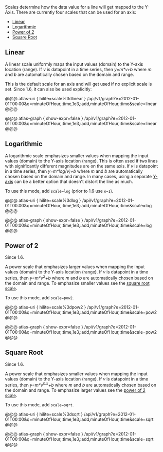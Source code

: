 Scales determine how the data value for a line will get mapped to the Y-Axis.
There are currently four scales that can be used for an axis:

* [Linear](#linear)
* [Logarithmic](#logarithmic)
* [Power of 2](#power-of-2)
* [Square Root](#square-root)

## Linear

A linear scale uniformly maps the input values (domain) to the Y-axis location (range).
If _v_ is datapoint in a time series, then _y=m*v+b_ where _m_ and _b_ are automatically
chosen based on the domain and range.

This is the default scale for an axis and will get used if no explicit scale is set. Since
1.6, it can also be used explicitly:

@@@ atlas-uri { hilite=scale%3dlinear }
/api/v1/graph?e=2012-01-01T00:00&q=minuteOfHour,:time,1e3,:add,minuteOfHour,:time&scale=linear
@@@

@@@ atlas-graph { show-expr=false }
/api/v1/graph?e=2012-01-01T00:00&q=minuteOfHour,:time,1e3,:add,minuteOfHour,:time&scale=linear
@@@

## Logarithmic

A logarithmic scale emphasizes smaller values when mapping the input values (domain) to the
Y-axis location (range). This is often used if two lines with significantly different magnitudes
are on the same axis. If _v_ is datapoint in a time series, then _y=m*log(v)+b_ where _m_
and _b_ are automatically chosen based on the domain and range. In many cases, using a separate
[Y-axis](multi-y.md) can be a better option that doesn't distort the line as much.

To use this mode, add `scale=log` (prior to 1.6 use `o=1`).

@@@ atlas-uri { hilite=scale%3dlog }
/api/v1/graph?e=2012-01-01T00:00&q=minuteOfHour,:time,1e3,:add,minuteOfHour,:time&scale=log
@@@

@@@ atlas-graph { show-expr=false }
/api/v1/graph?e=2012-01-01T00:00&q=minuteOfHour,:time,1e3,:add,minuteOfHour,:time&scale=log
@@@

## Power of 2

Since 1.6.

A power scale that emphasizes larger values when mapping the input values (domain) to the
Y-axis location (range). If _v_ is datapoint in a time series, then _y=m*v<sup>2</sup>+b_
where _m_ and _b_ are automatically chosen based on the domain and range. To emphasize smaller
values see the [square root scale](#square-root).

To use this mode, add `scale=pow2`.

@@@ atlas-uri { hilite=scale%3dpow2 }
/api/v1/graph?e=2012-01-01T00:00&q=minuteOfHour,:time,1e3,:add,minuteOfHour,:time&scale=pow2
@@@

@@@ atlas-graph { show-expr=false }
/api/v1/graph?e=2012-01-01T00:00&q=minuteOfHour,:time,1e3,:add,minuteOfHour,:time&scale=pow2
@@@

## Square Root

Since 1.6.

A power scale that emphasizes smaller values when mapping the input values (domain) to the
Y-axis location (range). If _v_ is datapoint in a time series, then _y=m*v<sup>0.5</sup>+b_
where _m_ and _b_ are automatically chosen based on the domain and range. To emphasize larger
values see the [power of 2 scale](#power-of-2).

To use this mode, add `scale=sqrt`.

@@@ atlas-uri { hilite=scale%3dsqrt }
/api/v1/graph?e=2012-01-01T00:00&q=minuteOfHour,:time,1e3,:add,minuteOfHour,:time&scale=sqrt
@@@

@@@ atlas-graph { show-expr=false }
/api/v1/graph?e=2012-01-01T00:00&q=minuteOfHour,:time,1e3,:add,minuteOfHour,:time&scale=sqrt
@@@